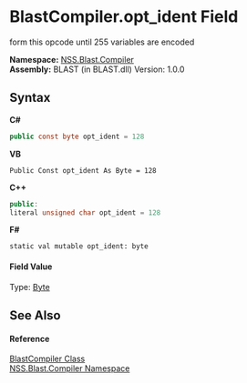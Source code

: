 # BlastCompiler.opt_ident Field
 

form this opcode until 255 variables are encoded

**Namespace:**&nbsp;<a href="26a25caa-f50b-92ad-f15c-dbb9db1493ae.md">NSS.Blast.Compiler</a><br />**Assembly:**&nbsp;BLAST (in BLAST.dll) Version: 1.0.0

## Syntax

**C#**<br />
``` C#
public const byte opt_ident = 128
```

**VB**<br />
``` VB
Public Const opt_ident As Byte = 128
```

**C++**<br />
``` C++
public:
literal unsigned char opt_ident = 128
```

**F#**<br />
``` F#
static val mutable opt_ident: byte
```


#### Field Value
Type: <a href="https://docs.microsoft.com/dotnet/api/system.byte" target="_blank" rel="noopener noreferrer">Byte</a>

## See Also


#### Reference
<a href="20a7b82b-c1ca-32fd-17a7-d5eb376d77ee.md">BlastCompiler Class</a><br /><a href="26a25caa-f50b-92ad-f15c-dbb9db1493ae.md">NSS.Blast.Compiler Namespace</a><br />